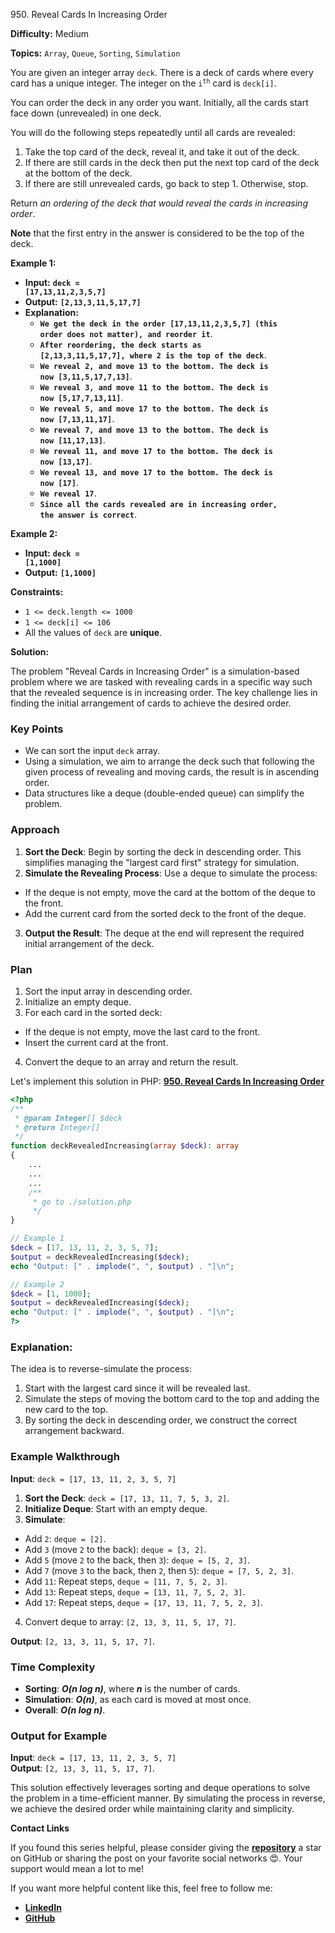 950\. Reveal Cards In Increasing Order

**Difficulty:** Medium

**Topics:** `Array`, `Queue`, `Sorting`, `Simulation`

You are given an integer array `deck`. There is a deck of cards where every card has a unique integer. The integer on the <code>i<sup>th</sup></code> card is `deck[i]`.

You can order the deck in any order you want. Initially, all the cards start face down (unrevealed) in one deck.

You will do the following steps repeatedly until all cards are revealed:

1. Take the top card of the deck, reveal it, and take it out of the deck.
2. If there are still cards in the deck then put the next top card of the deck at the bottom of the deck.
3. If there are still unrevealed cards, go back to step 1. Otherwise, stop.

Return _an ordering of the deck that would reveal the cards in increasing order_.

**Note** that the first entry in the answer is considered to be the top of the deck.



**Example 1:**

- **Input:** <code>**deck = [17,13,11,2,3,5,7]**</code>
- **Output:** <code>**[2,13,3,11,5,17,7]**</code>
- **Explanation:**
  - <code>**We get the deck in the order [17,13,11,2,3,5,7] (this order does not matter), and reorder it**</code>.
  - <code>**After reordering, the deck starts as [2,13,3,11,5,17,7], where 2 is the top of the deck**</code>.
  - <code>**We reveal 2, and move 13 to the bottom.  The deck is now [3,11,5,17,7,13]**</code>.
  - <code>**We reveal 3, and move 11 to the bottom.  The deck is now [5,17,7,13,11]**</code>.
  - <code>**We reveal 5, and move 17 to the bottom.  The deck is now [7,13,11,17]**</code>.
  - <code>**We reveal 7, and move 13 to the bottom.  The deck is now [11,17,13]**</code>.
  - <code>**We reveal 11, and move 17 to the bottom.  The deck is now [13,17]**</code>.
  - <code>**We reveal 13, and move 17 to the bottom.  The deck is now [17]**</code>.
  - <code>**We reveal 17**</code>.
  - <code>**Since all the cards revealed are in increasing order, the answer is correct**</code>.

**Example 2:**

- **Input:** <code>**deck = [1,1000]**</code>
- **Output:** <code>**[1,1000]**</code>



**Constraints:**

- `1 <= deck.length <= 1000`
- <code>1 <= deck[i] <= 10<sip>6</sup></code>
- All the values of `deck` are **unique**.


**Solution:**

The problem "Reveal Cards in Increasing Order" is a simulation-based problem where we are tasked with revealing cards in a specific way such that the revealed sequence is in increasing order. The key challenge lies in finding the initial arrangement of cards to achieve the desired order.


### Key Points
- We can sort the input `deck` array.
- Using a simulation, we aim to arrange the deck such that following the given process of revealing and moving cards, the result is in ascending order.
- Data structures like a deque (double-ended queue) can simplify the problem.


### Approach
1. **Sort the Deck**: Begin by sorting the deck in descending order. This simplifies managing the "largest card first" strategy for simulation.
2. **Simulate the Revealing Process**: Use a deque to simulate the process:
  - If the deque is not empty, move the card at the bottom of the deque to the front.
  - Add the current card from the sorted deck to the front of the deque.
3. **Output the Result**: The deque at the end will represent the required initial arrangement of the deck.


### Plan
1. Sort the input array in descending order.
2. Initialize an empty deque.
3. For each card in the sorted deck:
  - If the deque is not empty, move the last card to the front.
  - Insert the current card at the front.
4. Convert the deque to an array and return the result.

Let's implement this solution in PHP: **[950. Reveal Cards In Increasing Order](https://github.com/mah-shamim/leet-code-in-php/tree/main/algorithms/000947-most-stones-removed-with-same-row-or-column/solution.php)**

```php
<?php
/**
 * @param Integer[] $deck
 * @return Integer[]
 */
function deckRevealedIncreasing(array $deck): array
{
    ...
    ...
    ...
    /**
     * go to ./solution.php
     */
}

// Example 1
$deck = [17, 13, 11, 2, 3, 5, 7];
$output = deckRevealedIncreasing($deck);
echo "Output: [" . implode(", ", $output) . "]\n";

// Example 2
$deck = [1, 1000];
$output = deckRevealedIncreasing($deck);
echo "Output: [" . implode(", ", $output) . "]\n";
?>
```

### Explanation:

The idea is to reverse-simulate the process:
1. Start with the largest card since it will be revealed last.
2. Simulate the steps of moving the bottom card to the top and adding the new card to the top.
3. By sorting the deck in descending order, we construct the correct arrangement backward.


### Example Walkthrough

**Input**: `deck = [17, 13, 11, 2, 3, 5, 7]`

1. **Sort the Deck**: `deck = [17, 13, 11, 7, 5, 3, 2]`.
2. **Initialize Deque**: Start with an empty deque.
3. **Simulate**:
  - Add `2`: `deque = [2]`.
  - Add `3` (move `2` to the back): `deque = [3, 2]`.
  - Add `5` (move `2` to the back, then `3`): `deque = [5, 2, 3]`.
  - Add `7` (move `3` to the back, then `2`, then `5`): `deque = [7, 5, 2, 3]`.
  - Add `11`: Repeat steps, `deque = [11, 7, 5, 2, 3]`.
  - Add `13`: Repeat steps, `deque = [13, 11, 7, 5, 2, 3]`.
  - Add `17`: Repeat steps, `deque = [17, 13, 11, 7, 5, 2, 3]`.
4. Convert deque to array: `[2, 13, 3, 11, 5, 17, 7]`.

**Output**: `[2, 13, 3, 11, 5, 17, 7]`.


### Time Complexity
- **Sorting**: _**O(n log n)**_, where _**n**_ is the number of cards.
- **Simulation**: _**O(n)**_, as each card is moved at most once.
- **Overall**: _**O(n log n)**_.


### Output for Example
**Input**: `deck = [17, 13, 11, 2, 3, 5, 7]`  
**Output**: `[2, 13, 3, 11, 5, 17, 7]`.


This solution effectively leverages sorting and deque operations to solve the problem in a time-efficient manner. By simulating the process in reverse, we achieve the desired order while maintaining clarity and simplicity.


**Contact Links**

If you found this series helpful, please consider giving the **[repository](https://github.com/mah-shamim/leet-code-in-php)** a star on GitHub or sharing the post on your favorite social networks 😍. Your support would mean a lot to me!

If you want more helpful content like this, feel free to follow me:

- **[LinkedIn](https://www.linkedin.com/in/arifulhaque/)**
- **[GitHub](https://github.com/mah-shamim)**

